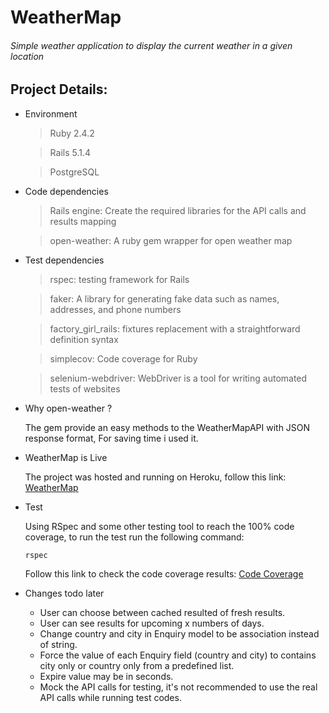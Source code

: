 # WeatherMap

###### Simple weather application to display the current weather in a given location

## Project Details:

* Environment

  > Ruby 2.4.2

  > Rails 5.1.4

  > PostgreSQL


* Code dependencies

  > Rails engine: Create the required libraries for the API calls and results mapping

  > open-weather: A ruby gem wrapper for open weather map


* Test dependencies

  > rspec: testing framework for Rails

  > faker: A library for generating fake data such as names, addresses, and phone numbers

  > factory_girl_rails: fixtures replacement with a straightforward definition syntax

  > simplecov: Code coverage for Ruby

  > selenium-webdriver: WebDriver is a tool for writing automated tests of websites


* Why open-weather ?

  The gem provide an easy methods to the WeatherMapAPI with JSON response format, For saving time i used it.


* WeatherMap is Live

  The project was hosted and running on Heroku, follow this link: [WeatherMap](https://weather-map-api.herokuapp.com)


* Test

  Using RSpec and some other testing tool to reach the 100% code coverage, to run the test run the following command:
  ```
  rspec
  ```
  Follow this link to check the code coverage results: [Code Coverage](https://weather-map-api.herokuapp.com/coverage/index.html)


* Changes todo later

  - User can choose between cached resulted of fresh results.
  - User can see results for upcoming x numbers of days.
  - Change country and city in Enquiry model to be association instead of string.
  - Force the value of each Enquiry field (country and city) to contains city only or country only from a predefined list.
  - Expire value may be in seconds.
  - Mock the API calls for testing, it's not recommended to use the real API calls while running test codes.
